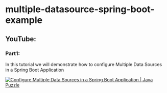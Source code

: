 # multiple-datasource-spring-boot-example
 
## YouTube:
### Part1: 
In this tutorial we will demonstrate how to configure Multiple Data Sources in a Spring Boot Application

[![Configure Multiple Data Sources in a Spring Boot Application | Java Puzzle](https://img.youtube.com/vi/DijBpeBs1RQ/0.jpg)](https://youtu.be/DijBpeBs1RQ)
